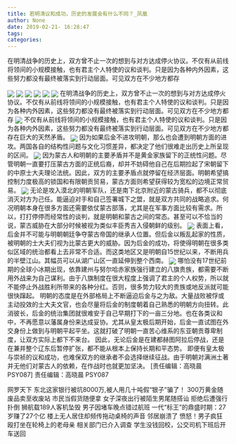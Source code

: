 ```yaml
---
title: 若明清议和成功，历史的发展会有什么不同？_凤凰
author: None
date: 2019-02-21- 16:28:47
tags: 
categories: 
---
```

在明清战争的历史上，双方曾不止一次的想到与对方达成停火协议。不仅有从前线将领间的小规模接触，也有君主个人特使的议和谈判。只是因为各种内外因素，这些努力都没有最终被落实到行动层面。可见双方在不少地方都存
<!-- more -->
                                
<img align="center" border="0" src="http://p1.ifengimg.com/a/2018_37/b1595fc7af57ef4_size19_w750_h172.gif" />
                                            
<img align="center" border="0" src="http://p3.ifengimg.com/a/2019_08/c9ac8524489d88b_size144_w800_h835.jpeg" />
                                    
<img align="center" border="0" src="http://e0.ifengimg.com/12/2019/0219/5DC382CE2253FD43EB733217A9F0353074389680_size128_w736_h518.jpeg" />
                            
<img align="center" border="0" src="http://e0.ifengimg.com/04/2019/0219/5ACB7A5217AEF3527AA6C2E81B65948C01183577_size60_w500_h361.jpeg" />
<img align="center" border="0" src="http://e0.ifengimg.com/03/2019/0219/D12A310D5F27B19F249BF7CC330740E82CC29912_size70_w580_h511.jpeg" />
<img align="center" border="0" src="http://e0.ifengimg.com/05/2019/0219/18D6DE23F325A2ED2403CE1F5A855FE68CBB17CF_size141_w960_h537.jpeg" />
在明清战争的历史上，双方曾不止一次的想到与对方达成停火协议。不仅有从前线将领间的小规模接触，也有君主个人特使的议和谈判。只是因为各种内外因素，这些努力都没有最终被落实到行动层面。可见双方在不少地方都存
<img align="center" border="0" src="http://e0.ifengimg.com/11/2019/0219/0C2D40010ECA6B1CBE0D92696FFE1DE488E1317F_size123_w564_h776.jpeg" />
不仅有从前线将领间的小规模接触，也有君主个人特使的议和谈判。只是因为各种内外因素，这些努力都没有最终被落实到行动层面。可见双方在不少地方都存在巨大的天然矛盾。
<img align="center" border="0" src="http://p1.ifengimg.com/a/2018_51/deb9cbc5737b528_size55_w1667_h104.jpg" />
因为如果后金不进攻明朝，那么也会遭到明朝方面的进攻。两国各自的结构性问题与文化习惯差异，都决定了他们很难走出历史上所呈现的区间。
<img align="center" border="0" src="http://p0.ifengimg.com/a/2018_49/acb922ec6037ffd_size359_w531_h705.jpg" />
因为蒙古人和明朝的主要矛盾并不是黄金家族留下的正统性问题。尽管明朝一直要打压蒙古方面的正统后裔，却并不妨碍他自己在后期捡起了宋朝留下的中原士大夫理论法统。因此，双方的主要矛盾点就停留在经济层面。明朝希望搞控制力度极高的锁国和有限朝贡贸易，蒙古方面则希望获得较为宽松的边境正常贸易。
<img align="center" border="0" src="http://p1.ifengimg.com/a/2018_49/876a5d3b2caa834_size222_w600_h747.jpg" />
无论是攻入漠北的明朝军队，还是南下北京附近的蒙古骑兵，都不以彻底消灭对方为己任。能逼迫对手和自己签署城下之盟，就是双方共同的战略追求。何况明朝本身在很多方面还需要依仗蒙古部落，尤其是在军事方面比较有需求。所以，打打停停而经常性的谈判，就是明朝和蒙古之间的常态。甚至可以不恰当的说，蒙古威胁在大部分时候被视为类似丰臣秀吉入侵朝鲜的级别。
<img align="center" border="0" src="http://p1.ifengimg.com/a/2018_18/ba96016137d6609_size107_w750_h230.gif" />
表面上看，后金并不可能与明朝朝廷争夺蒙古帝国的继承人位置。但后金以叛乱起家的性质，被明朝的士大夫们视为比蒙古更大的威胁。因为后金的成功，将使得明朝在很多类似区域的统治都看上去非常不合适。而这类地区又是明朝自15世纪以来，不断用兵的半壁江山。其幅员可以从湖广山区一直延伸到整个西南。
<img align="center" border="0" src="http://p2.ifengimg.com/a/2016/0810/204c433878d5cf9size1_w16_h16.png" />
哪怕没有17世纪前期的全球小冰期出现，依靠建州与努尔哈赤家族强行建立的八旗贵族，都需要不断用外战来为自己谋利。由于八旗制度在很大程度上强调了君主的个人权势，所以就不能停止外战胜利所带来的各种分红。否则，很多势力较大的贵族或地反派就可能很快蹿起。
明朝的态度是在外部格局上不断逼迫后金与之为敌。大量战败被俘或主动投效的士大夫文官，也会尽量将后金的制度朝着自己熟悉的明朝方向扭转。此消彼长，后金的统治集团就很难安于自己早期打下的一亩三分地。也在各类议和中，不再愿意以藩属身份来达成妥协。尤其从皇太极后期开始，后金一直试图在外交身份上做到与明朝平起平坐。这就打破了明朝一直苦心维系的东亚朝贡尊卑制度，让双方实际上都下不来台。
因此，无论后金是在建都赫图阿拉后停战，还是在兼并整个辽东后暂停扩张，都不能从根本上保持长期和平态势。
即便有皇太极与崇祯的议和成功，也难保双方的继承者不会选择继续征战。由于明朝对满洲土著并无他们对蒙古人的依赖，在作战时也就更加坚决。
                                [责任编辑：高晓晨                                    PSY087]                            
                                责任编辑：高晓晨                                    PSY087                            
                                                            
网罗天下
东北这家银行被坑8000万,被人用几十吨假“银子”骗了！
300万黄金随废品卖至收废站 市民当假货随便拿
女子深夜出行被陌生男尾随搭讪 拒绝后遭强行扑倒
狮航载189人客机坠毁 男子因堵车晚点错过航班
一代“标王”的鼎盛时期：27岁赚了27个亿
楼上无人居住却频传拖动桌椅的声音 邻居崩溃了
愤怒！男子疯狂殴打坐在轮椅上的老母亲 相关部门已介入调查
学生没钱回校，公交司机下班后开车送回
